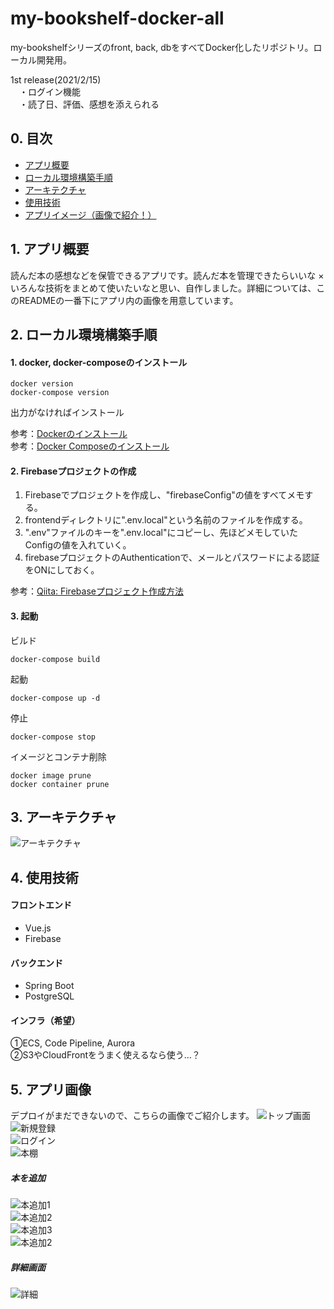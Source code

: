 # my-bookshelf-docker-all

my-bookshelfシリーズのfront, back, dbをすべてDocker化したリポジトリ。ローカル開発用。

1st release(2021/2/15)  
　・ログイン機能  
　・読了日、評価、感想を添えられる  
 
## 0. 目次
- [アプリ概要](https://github.com/A-Takamin/my-bookshelf-docker-all/blob/main/README.md#1-%E3%82%A2%E3%83%97%E3%83%AA%E6%A6%82%E8%A6%81)
- [ローカル環境構築手順](#ローカル環境構築手順)
- [アーキテクチャ](#アーキテクチャ)
- [使用技術](#使用技術)
- [アプリイメージ（画像で紹介！）](#アプリ画像)

## 1. アプリ概要
読んだ本の感想などを保管できるアプリです。読んだ本を管理できたらいいな × いろんな技術をまとめて使いたいなと思い、自作しました。詳細については、このREADMEの一番下にアプリ内の画像を用意しています。

## 2. ローカル環境構築手順
#### 1. docker, docker-composeのインストール
```
docker version 
docker-compose version
```
出力がなければインストール  

参考：[Dockerのインストール](https://docs.docker.com/get-docker/)  
参考：[Docker Composeのインストール](https://matsuand.github.io/docs.docker.jp.onthefly/compose/install/)

#### 2. Firebaseプロジェクトの作成
1. Firebaseでプロジェクトを作成し、"firebaseConfig"の値をすべてメモする。  
1. frontendディレクトリに".env.local"という名前のファイルを作成する。  
1. ".env"ファイルのキーを".env.local"にコピーし、先ほどメモしていたConfigの値を入れていく。  
1. firebaseプロジェクトのAuthenticationで、メールとパスワードによる認証をONにしておく。
  
参考：[Qiita: Firebaseプロジェクト作成方法](https://qiita.com/yoshi0518/items/25af102845ba05545f98)

#### 3. 起動
ビルド
```
docker-compose build
```

起動
```
docker-compose up -d
```
停止
```
docker-compose stop
```
イメージとコンテナ削除
```
docker image prune
docker container prune
```

## 3. アーキテクチャ
![アーキテクチャ](./ReadMeElements/arch.png "アーキテクチャ")

## 4. 使用技術
#### フロントエンド
- Vue.js
- Firebase
#### バックエンド
- Spring Boot
- PostgreSQL
#### インフラ（希望）
①ECS, Code Pipeline, Aurora  
②S3やCloudFrontをうまく使えるなら使う…？

## 5. アプリ画像
デプロイがまだできないので、こちらの画像でご紹介します。
![トップ画面](./ReadMeElements/toppage.png "")  
![新規登録](./ReadMeElements/register.png "")  
![ログイン](./ReadMeElements/login.png "")  
![本棚](./ReadMeElements/home.png "")  
##### 本を追加  
![本追加1](./ReadMeElements/bookAdd.png "")  
![本追加2](./ReadMeElements/bookAdd2.png "")  
![本追加3](./ReadMeElements/bookSearch.png "")  
![本追加2](./ReadMeElements/bookAdd3.png "")  
##### 詳細画面  
![詳細](./ReadMeElements/bookAdd3.png "")  
